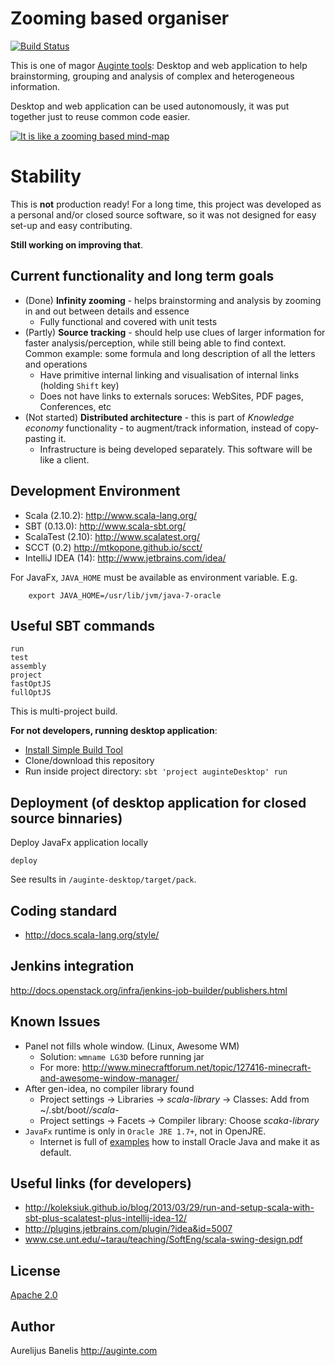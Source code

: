 Zooming based organiser
=======================

[![Build Status](https://secure.travis-ci.org/Auginte/zooming-based-organizer.png?branch=master)](http://travis-ci.org/Auginte/zooming-based-organizer)

This is one of magor [Auginte tools](http://auginte.com):
Desktop and web application to help brainstorming, grouping and analysis of complex and heterogeneous information.

Desktop and web application can be used autonomously, it was put together just to reuse common code easier.

[![It is like a zooming based mind-map](http://img.youtube.com/vi/ZZ6CZLcWnTE/0.jpg)](http://www.youtube.com/watch?v=ZZ6CZLcWnTE)

Stability
=========

This is **not** production ready!
For a long time, this project was developed as a personal and/or closed source software,
so it was not designed for easy set-up and easy contributing.

**Still working on improving that**.
 
Current functionality and long term goals
---------------

* (Done) **Infinity zooming** - helps brainstorming and analysis by zooming in and out between details and essence
  * Fully functional and covered with unit tests
* (Partly) **Source tracking** - should help use clues of larger information for faster analysis/perception, while still
  being able to find context. Common example: some formula and long description of all the letters and operations
  * Have primitive internal linking and visualisation of internal links (holding `Shift` key)
  * Does not have links to externals soruces: WebSites, PDF pages, Conferences, etc
* (Not started) **Distributed architecture** - this is part of *Knowledge economy* functionality -
  to augment/track information, instead of copy-pasting it.
   * Infrastructure is being developed separately. This software will be like a client. 

Development Environment
-----------------------

 * Scala (2.10.2): http://www.scala-lang.org/
 * SBT (0.13.0): http://www.scala-sbt.org/
 * ScalaTest (2.10): http://www.scalatest.org/
 * SCCT (0.2) http://mtkopone.github.io/scct/
 * IntelliJ IDEA (14): http://www.jetbrains.com/idea/

For JavaFx, `JAVA_HOME` must be available as environment variable. E.g.

```
    export JAVA_HOME=/usr/lib/jvm/java-7-oracle
```

Useful SBT commands
-------------------

```
run
test
assembly
project
fastOptJS
fullOptJS
```

This is multi-project build.

**For not developers, running desktop application**:
* [Install Simple Build Tool](http://www.scala-sbt.org/release/tutorial/Setup.html)
* Clone/download this repository
* Run inside project directory: `sbt 'project auginteDesktop' run`

Deployment (of desktop application for closed source binnaries)
---------------------------------------------------------------

Deploy JavaFx application locally

```
deploy
```

See results in `/auginte-desktop/target/pack`.

Coding standard
---------------

 * http://docs.scala-lang.org/style/

Jenkins integration
--------------------

http://docs.openstack.org/infra/jenkins-job-builder/publishers.html

Known Issues
------------

 * Panel not fills whole window. (Linux, Awesome WM)
   - Solution: `wmname LG3D` before running jar
   - For more: http://www.minecraftforum.net/topic/127416-minecraft-and-awesome-window-manager/
 * After gen-idea, no compiler library found
   - Project settings -> Libraries -> *scala-library* -> Classes: Add from ~/.sbt/boot/*/scala-*
   - Project settings -> Facets -> Compiler library: Choose *scaka-library*
 * `JavaFx` runtime is only in `Oracle JRE 1.7+`, not in OpenJRE.
   - Internet is full of [examples](https://www.digitalocean.com/community/tutorials/how-to-install-java-on-ubuntu-with-apt-get)
     how to install Oracle Java and make it as default.

Useful links (for developers)
-----------------------------

 * http://koleksiuk.github.io/blog/2013/03/29/run-and-setup-scala-with-sbt-plus-scalatest-plus-intellij-idea-12/
 * http://plugins.jetbrains.com/plugin/?idea&id=5007
 * www.cse.unt.edu/~tarau/teaching/SoftEng/scala-swing-design.pdf‎

License
-------

[Apache 2.0](LICENSE)

Author
------

Aurelijus Banelis
http://auginte.com